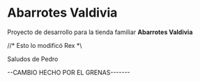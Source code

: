 # **Abarrotes Valdivia**
Proyecto de desarrollo para la tienda familiar **Abarrotes Valdivia**



//* Esto lo modificó Rex *\\

Saludos de Pedro


--CAMBIO HECHO POR EL GRENAS-------

